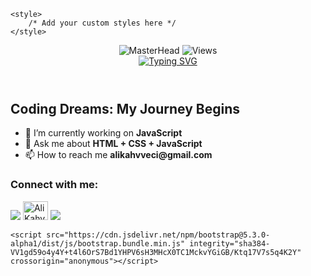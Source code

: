<!DOCTYPE html>
<html lang="en">
<head>
    <meta charset="UTF-8">
    <meta name="viewport" content="width=device-width, initial-scale=1.0">
    
    <style>
        /* Add your custom styles here */
    </style>
</head>
<body>
    <div class="container">
        <header class="d-flex justify-content-center align-items-center flex-column">
            <img src="https://github.com/AliKahvecii/AliKahvecii/blob/main/img/banner2.png" alt="MasterHead" class="img-fluid">
            <img src="https://komarev.com/ghpvc/?username=AliKahvecii&color=blue" alt="Views" class="img-fluid">
            <div class="text-center">
                <a href="https://github.com/AliKahvecii">
                    <img src="https://readme-typing-svg.demolab.com?font=Fira+Code&size=28&duration=3000&pause=500&center=true&vCenter=true&width=435&lines=%e2%9c%a8+Ali+Kahveci+%e2%9c%a8;%f0%9f%93%9a+Web+Tasarım+%f0%9f%92%bb;Welcome+To+My+Profile+%f0%9f%91%80" alt="Typing SVG" />
                </a>
            </div>
        </header>
        <div class="row">
            <div class="col-md-6">
                <h2>Coding Dreams: My Journey Begins</h2>
                <ul>
                    <li>🔭 I’m currently working on <strong>JavaScript</strong></li>
                    <li>💬 Ask me about <strong>HTML + CSS + JavaScript</strong></li>
                    <li>📫 How to reach me <strong>alikahvveci@gmail.com</strong></li>
                </ul>
            </div>
            <div class="col-md-6">
                <h3>Connect with me:</h3>
                <div class="d-flex justify-content-around">
                    <a href="https://github.com/404"><img src="https://user-images.githubusercontent.com/73097560/115834477-dbab4500-a447-11eb-908a-139a6edaec5c.gif"></a>
                    <a href="https://linkedin.com/in/ali-kahveci-754ab1264?trk" target="blank"><img src="https://raw.githubusercontent.com/rahuldkjain/github-profile-readme-generator/master/src/images/icons/Social/linked-in-alt.svg" alt="Ali Kahveci" height="30" width="40" /></a>
                    <a href="https://gi.com/404"><img src="https://user-images.githubusercontent.com/73097560/115834477-dbab4500-a447-11eb-908a-139a6edaec5c.gif"></a>
                </div>
            </div>
        </div>
    </div>

    <script src="https://cdn.jsdelivr.net/npm/bootstrap@5.3.0-alpha1/dist/js/bootstrap.bundle.min.js" integrity="sha384-VV1gd59o4y4Y+t4l6OrS7Bd1YHPV6sH3MHcX0TC1MckvYGiGB/Ktq17V7s5q4K2Y" crossorigin="anonymous"></script>
</body>
</html>
